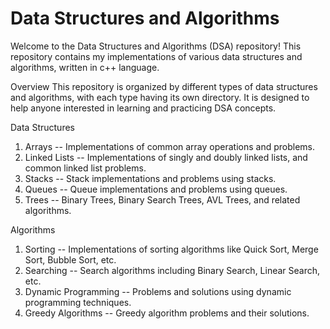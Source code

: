 # Data Structures and Algorithms
Welcome to the Data Structures and Algorithms (DSA) repository! This repository contains my implementations of various data structures and algorithms, written in c++ language.

Overview
This repository is organized by different types of data structures and algorithms, with each type having its own directory. It is designed to help anyone interested in learning and practicing DSA concepts.

Data Structures
1. Arrays
-- Implementations of common array operations and problems.
2. Linked Lists
-- Implementations of singly and doubly linked lists, and common linked list problems.
3. Stacks
-- Stack implementations and problems using stacks.
4. Queues
-- Queue implementations and problems using queues.
5. Trees
-- Binary Trees, Binary Search Trees, AVL Trees, and related algorithms.

Algorithms
1. Sorting
-- Implementations of sorting algorithms like Quick Sort, Merge Sort, Bubble Sort, etc.
2. Searching
-- Search algorithms including Binary Search, Linear Search, etc.
3. Dynamic Programming
-- Problems and solutions using dynamic programming techniques.
4. Greedy Algorithms
-- Greedy algorithm problems and their solutions.
